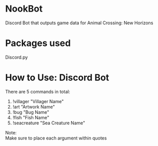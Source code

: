 # NookBot
Discord Bot that outputs game data for Animal Crossing: New Horizons

# Packages used
Discord.py

# How to Use: Discord Bot
There are 5 commands in total:
1. !villager "Villager Name"
2. !art "Artwork Name"
3. !bug "Bug Name"
4. !fish "Fish Name"
5. !seacreature "Sea Creature Name"

Note:  
Make sure to place each argument within quotes

